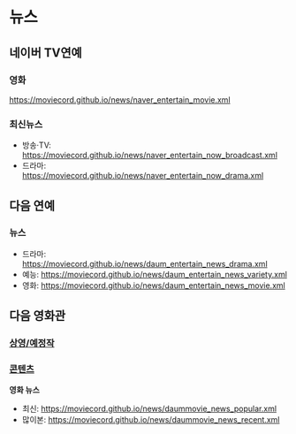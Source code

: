 # 뉴스

## 네이버 TV연예
### 영화
https://moviecord.github.io/news/naver_entertain_movie.xml  
### 최신뉴스
  - 방송·TV: https://moviecord.github.io/news/naver_entertain_now_broadcast.xml  
  - 드라마: https://moviecord.github.io/news/naver_entertain_now_drama.xml  

## 다음 연예
### 뉴스
 - 드라마: https://moviecord.github.io/news/daum_entertain_news_drama.xml  
 - 예능: https://moviecord.github.io/news/daum_entertain_news_variety.xml  
 - 영화: https://moviecord.github.io/news/daum_entertain_news_movie.xml  

## 다음 영화관
  ### [상영/예정작](https://github.com/MOVIECORD/daum#%EC%83%81%EC%98%81%EC%98%88%EC%A0%95%EC%9E%91)
  ### [콘텐츠](https://github.com/MOVIECORD/daum#%EC%83%81%EC%98%81%EC%98%88%EC%A0%95%EC%9E%91)
  **영화 뉴스**  
- 최신: https://moviecord.github.io/news/daummovie_news_popular.xml  
- 많이본: https://moviecord.github.io/news/daummovie_news_recent.xml  
